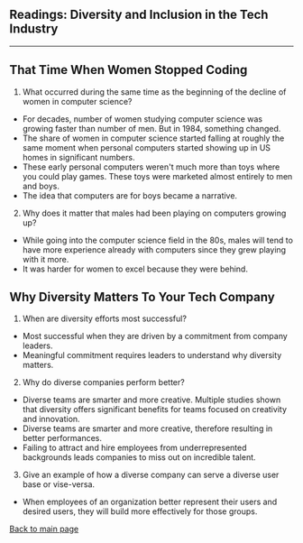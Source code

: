 ## Readings: Diversity and Inclusion in the Tech Industry 
---
## That Time When Women Stopped Coding

1. What occurred during the same time as the beginning of the decline of women in computer science?
- For decades, number of women studying computer science was growing faster than number of men. But in 1984, something changed. 
- The share of women in computer science started falling at roughly the same moment when personal computers started showing up in US homes in significant numbers. 
- These early personal computers weren't much more than toys where you could play games. These toys were marketed almost entirely to men and boys. 
- The idea that computers are for boys became a narrative. 

2. Why does it matter that males had been playing on computers growing up?
- While going into the computer science field in the 80s, males will tend to have more experience already with computers since they grew playing with it more. 
- It was harder for women to excel because they were behind. 

## Why Diversity Matters To Your Tech Company 

1. When are diversity efforts most successful?
- Most successful when they are driven by a commitment from company leaders. 
- Meaningful commitment requires leaders to understand why diversity matters. 

2. Why do diverse companies perform better?
- Diverse teams are smarter and more creative. Multiple studies shown that diversity offers significant benefits for teams focused on creativity and innovation. 
- Diverse teams are smarter and more creative, therefore resulting in better performances. 
- Failing to attract and hire employees from underrepresented backgrounds leads companies to miss out on incredible talent. 

3. Give an example of how a diverse company can serve a diverse user base or vise-versa.
- When employees of an organization better represent their users and desired users, they will build more effectively for those groups. 


[Back to main page](README.md)
